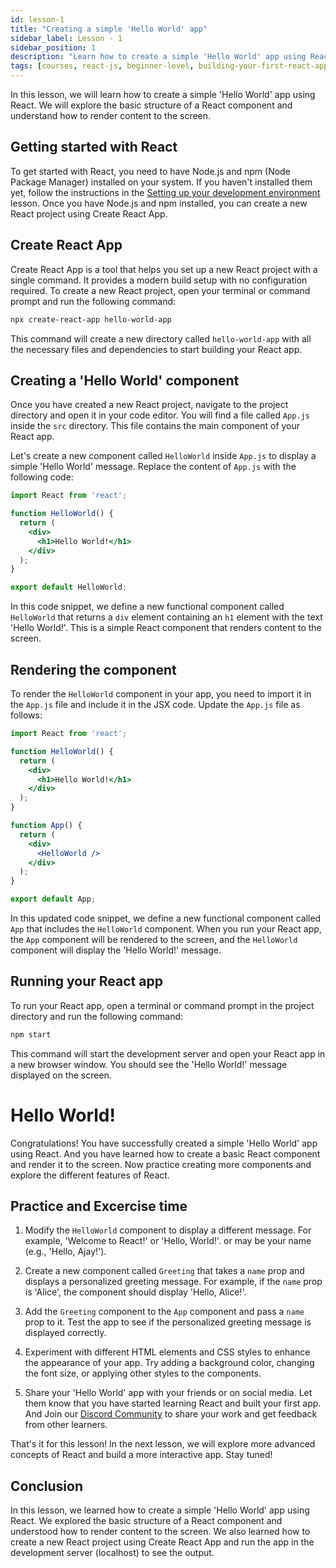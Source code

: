 ```yaml
---
id: lesson-1
title: "Creating a simple 'Hello World' app"
sidebar_label: Lesson - 1
sidebar_position: 1
description: "Learn how to create a simple 'Hello World' app using React and understand the basic structure of a React component."
tags: [courses, react-js, beginner-level, building-your-first-react-app, hello-world, react-component]
---
```


In this lesson, we will learn how to create a simple 'Hello World' app using React. We will explore the basic structure of a React component and understand how to render content to the screen.

## Getting started with React

To get started with React, you need to have Node.js and npm (Node Package Manager) installed on your system. If you haven't installed them yet, follow the instructions in the [Setting up your development environment](../intro-to-react/lesson_3.md) lesson. Once you have Node.js and npm installed, you can create a new React project using Create React App.

## Create React App

Create React App is a tool that helps you set up a new React project with a single command. It provides a modern build setup with no configuration required. To create a new React project, open your terminal or command prompt and run the following command:

```bash
npx create-react-app hello-world-app
```

This command will create a new directory called `hello-world-app` with all the necessary files and dependencies to start building your React app.

## Creating a 'Hello World' component

Once you have created a new React project, navigate to the project directory and open it in your code editor. You will find a file called `App.js` inside the `src` directory. This file contains the main component of your React app.

Let's create a new component called `HelloWorld` inside `App.js` to display a simple 'Hello World' message. Replace the content of `App.js` with the following code:

```jsx title="src/App.js"
import React from 'react';

function HelloWorld() {
  return (
    <div>
      <h1>Hello World!</h1>
    </div>
  );
}

export default HelloWorld;
```

In this code snippet, we define a new functional component called `HelloWorld` that returns a `div` element containing an `h1` element with the text 'Hello World!'. This is a simple React component that renders content to the screen.

## Rendering the component

To render the `HelloWorld` component in your app, you need to import it in the `App.js` file and include it in the JSX code. Update the `App.js` file as follows:

```jsx title="src/App.js"
import React from 'react';

function HelloWorld() {
  return (
    <div>
      <h1>Hello World!</h1>
    </div>
  );
}

function App() {
  return (
    <div>
      <HelloWorld />
    </div>
  );
}

export default App;
```

In this updated code snippet, we define a new functional component called `App` that includes the `HelloWorld` component. When you run your React app, the `App` component will be rendered to the screen, and the `HelloWorld` component will display the 'Hello World!' message.

## Running your React app

To run your React app, open a terminal or command prompt in the project directory and run the following command:

```bash
npm start
```

This command will start the development server and open your React app in a new browser window. You should see the 'Hello World!' message displayed on the screen.

<BrowserWindow minHeight="400px">
   <div>
      <h1>Hello World!</h1>
   </div>
</BrowserWindow>

Congratulations! You have successfully created a simple 'Hello World' app using React. And you have learned how to create a basic React component and render it to the screen. Now practice creating more components and explore the different features of React. 

## Practice and Excercise time

1. Modify the `HelloWorld` component to display a different message. For example, 'Welcome to React!' or 'Hello, World!'. or may be your name (e.g., 'Hello, Ajay!').

2. Create a new component called `Greeting` that takes a `name` prop and displays a personalized greeting message. For example, if the `name` prop is 'Alice', the component should display 'Hello, Alice!'.

3. Add the `Greeting` component to the `App` component and pass a `name` prop to it. Test the app to see if the personalized greeting message is displayed correctly. 

4. Experiment with different HTML elements and CSS styles to enhance the appearance of your app. Try adding a background color, changing the font size, or applying other styles to the components.

5. Share your 'Hello World' app with your friends or on social media. Let them know that you have started learning React and built your first app. And Join our [Discord Community](https://discord.gg/5VjTyJcf) to share your work and get feedback from other learners.

That's it for this lesson! In the next lesson, we will explore more advanced concepts of React and build a more interactive app. Stay tuned!

## Conclusion

In this lesson, we learned how to create a simple 'Hello World' app using React. We explored the basic structure of a React component and understood how to render content to the screen. We also learned how to create a new React project using Create React App and run the app in the development server (localhost) to see the output.